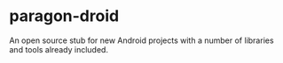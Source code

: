 paragon-droid
=============

An open source stub for new Android projects with a number of libraries and tools already included.
